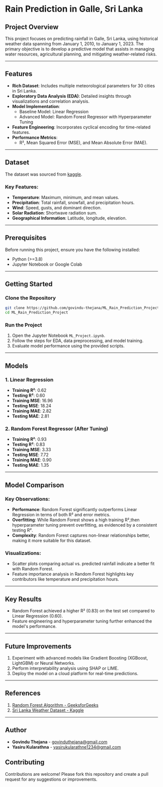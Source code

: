 # Rain Prediction in Galle, Sri Lanka

## Project Overview
This project focuses on predicting rainfall in Galle, Sri Lanka, using historical weather data spanning from January 1, 2010, to January 1, 2023. The primary objective is to develop a predictive model that assists in managing water resources, agricultural planning, and mitigating weather-related risks.

---

## Features
- **Rich Dataset**: Includes multiple meteorological parameters for 30 cities in Sri Lanka.
- **Exploratory Data Analysis (EDA)**: Detailed insights through visualizations and correlation analysis.
- **Model Implementation**:
  - Baseline Model: Linear Regression
  - Advanced Model: Random Forest Regressor with Hyperparameter Tuning
- **Feature Engineering**: Incorporates cyclical encoding for time-related features.
- **Performance Metrics**:
  - R², Mean Squared Error (MSE), and Mean Absolute Error (MAE).

---

## Dataset
The dataset was sourced from [kaggle](https://www.kaggle.com/datasets/rasulmah/sri-lanka-weather-dataset).

### Key Features:
- **Temperature**: Maximum, minimum, and mean values.
- **Precipitation**: Total rainfall, snowfall, and precipitation hours.
- **Wind**: Speed, gusts, and dominant direction.
- **Solar Radiation**: Shortwave radiation sum.
- **Geographical Information**: Latitude, longitude, elevation.

---

## Prerequisites

Before running this project, ensure you have the following installed:
- Python (>=3.8)
- Jupyter Notebook or Google Colab

---

## Getting Started

### Clone the Repository
```bash
git clone https://github.com/govindu-thejana/ML_Rain_Prediction_Project.git
cd ML_Rain_Prediction_Project
```

### Run the Project
1. Open the Jupyter Notebook `ML_Project.ipynb`.
2. Follow the steps for EDA, data preprocessing, and model training.
3. Evaluate model performance using the provided scripts.

---

## Models

### 1. Linear Regression
- **Training R²**: 0.62
- **Testing R²**: 0.60
- **Training MSE**: 16.96
- **Testing MSE**: 18.24
- **Training MAE**: 2.82
- **Testing MAE**: 2.81

### 2. Random Forest Regressor (After Tuning)
- **Training R²**: 0.93
- **Testing R²**: 0.83
- **Training MSE**: 3.33
- **Testing MSE**: 7.72
- **Training MAE**: 0.90
- **Testing MAE**: 1.35

---

## Model Comparison

### Key Observations:
- **Performance**: Random Forest significantly outperforms Linear Regression in terms of both R² and error metrics.
- **Overfitting**: While Random Forest shows a high training R²,then hyperparameter tuning prevent overfitting, as evidenced by a consistent testing R².
- **Complexity**: Random Forest captures non-linear relationships better, making it more suitable for this dataset.

### Visualizations:
- Scatter plots comparing actual vs. predicted rainfall indicate a better fit with Random Forest.
- Feature importance analysis in Random Forest highlights key contributors like temperature and precipitation hours.

---

## Key Results
- Random Forest achieved a higher R² (0.83) on the test set compared to Linear Regression (0.60).
- Feature engineering and hyperparameter tuning further enhanced the model's performance.

---

## Future Improvements
1. Experiment with advanced models like Gradient Boosting (XGBoost, LightGBM) or Neural Networks.
2. Perform interpretability analysis using SHAP or LIME.
3. Deploy the model on a cloud platform for real-time predictions.

---

## References
1. [Random Forest Algorithm - GeeksforGeeks](https://www.geeksforgeeks.org/random-forest-algorithm-in-machine-learning/)
2. [Sri Lanka Weather Dataset - Kaggle](https://www.kaggle.com/datasets/rasulmah/sri-lanka-weather-dataset)

---

## Author
- **Govindu Thejana** - govinduthejana@gmail.com
- **Yasiru Kularathna** - yasirukularathne1234@gmail.com

## Contributing
Contributions are welcome! Please fork this repository and create a pull request for any suggestions or improvements.
